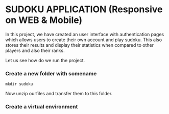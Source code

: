# SUDOKU APPLICATION (Responsive on WEB & Mobile)

In this project, we have created an user interface with authentication pages which allows users to create their own account and play sudoku. This also stores their results and display their statistics when compared to other players and also their ranks.

Let us see how do we run the project.

### Create a new folder with somename

`mkdir sudoku`

Now unzip ourfiles and transfer them to this folder.

### Create a virtual environment
